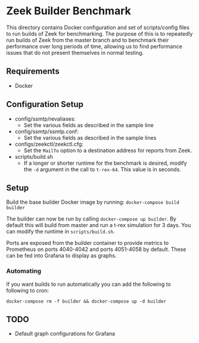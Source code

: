 # Zeek Builder Benchmark

This directory contains Docker configuration and set of scripts/config files to
run builds of Zeek for benchmarking. The purpose of this is to repeatedly run
builds of Zeek from the master branch and to benchmark their performance over
long periods of time, allowing us to find performance issues that do not present
themselves in normal testing.

## Requirements

- Docker

## Configuration Setup

- config/ssmtp/revaliases:
  - Set the various fields as described in the sample line
- config/ssmtp/ssmtp.conf:
  - Set the various fields as described in the sample lines
- configs/zeekctl/zeekctl.cfg:
  - Set the `MailTo` option to a destination address for reports from Zeek.
- scripts/build.sh
  - If a longer or shorter runtime for the benchmark is desired, modify the `-d`
    argument in the call to `t-rex-64`. This value is in seconds.

## Setup

Build the base builder Docker image by running: `docker-compose build builder`

The builder can now be run by calling `docker-compose up builder`. By default
this will build from master and run a t-rex simulation for 3 days. You can
modify the runtime in `scripts/build.sh`.

Ports are exposed from the builder container to provide metrics to Prometheus on
ports 4040-4042 and ports 4051-4058 by default. These can be fed into Grafana to
display as graphs.

### Automating

If you want builds to run automatically you can add the following to following
to cron:

```
docker-compose rm -f builder && docker-compose up -d builder
```

## TODO

- Default graph configurations for Grafana
